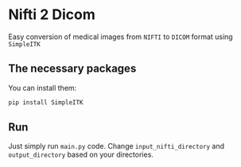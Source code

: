# Nifti 2 Dicom
Easy conversion of medical images from `NIFTI` to `DICOM` format using `SimpleITK`

## The necessary packages
You can install them:

```bash
pip install SimpleITK
```
## Run
Just simply run `main.py` code. Change `input_nifti_directory` and `output_directory` based on your directories.
